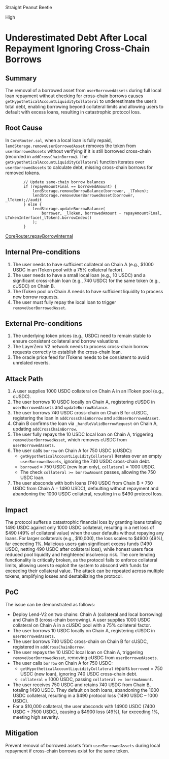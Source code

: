 Straight Peanut Beetle

High

# Underestimated Debt After Local Repayment Ignoring Cross-Chain Borrows

## Summary
The removal of a borrowed asset from `userBorrowedAssets` during full local loan repayment without checking for cross-chain borrows causes `getHypotheticalAccountLiquidityCollateral` to underestimate the user’s total debt, enabling borrowing beyond collateral limits and allowing users to default with excess loans, resulting in catastrophic protocol loss.

## Root Cause
In `CoreRouter.sol`, when a local loan is fully repaid, `lendStorage.removeUserBorrowedAsset` removes the token from `userBorrowedAssets` without verifying if it is still borrowed cross-chain (recorded in `addCrossChainBorrow`). The `getHypotheticalAccountLiquidityCollateral` function iterates over `userBorrowedAssets` to calculate debt, missing cross-chain borrows for removed tokens.

```solidity
        // Update same-chain borrow balances
        if (repayAmountFinal == borrowedAmount) {
            lendStorage.removeBorrowBalance(borrower, _lToken);
            lendStorage.removeUserBorrowedAsset(borrower, _lToken);//audit
        } else {
            lendStorage.updateBorrowBalance(
                borrower, _lToken, borrowedAmount - repayAmountFinal, LTokenInterface(_lToken).borrowIndex()
            );
        }
```
[CoreRouter.repayBorrowInternal](https://github.com/sherlock-audit/2025-05-lend-audit-contest/blob/713372a1ccd8090ead836ca6b1acf92e97de4679/Lend-V2/src/LayerZero/CoreRouter.sol#L459-L459)

## Internal Pre-conditions
1. The user needs to have sufficient collateral on Chain A (e.g., $1000 USDC in an lToken pool with a 75% collateral factor).
2. The user needs to have a small local loan (e.g., 10 USDC) and a significant cross-chain loan (e.g., 740 USDC) for the same token (e.g., cUSDC) on Chain B.
3. The lToken pool on Chain A needs to have sufficient liquidity to process new borrow requests.
4. The user must fully repay the local loan to trigger `removeUserBorrowedAsset`.

## External Pre-conditions
1. The underlying token prices (e.g., USDC) need to remain stable to ensure consistent collateral and borrow valuations.
2. The LayerZero V2 network needs to process cross-chain borrow requests correctly to establish the cross-chain loan.
3. The oracle price feed for lTokens needs to be consistent to avoid unrelated reverts.

## Attack Path
1. A user supplies 1000 USDC collateral on Chain A in an lToken pool (e.g., cUSDC).
2. The user borrows 10 USDC locally on Chain A, registering cUSDC in `userBorrowedAssets` and `updateBorrowBalance`.
3. The user borrows 740 USDC cross-chain on Chain B for cUSDC, registering the loan in `addCrossChainBorrow` and `addUserBorrowedAsset`.
4. Chain B confirms the loan via `_handleValidBorrowRequest` on Chain A, updating `addCrossChainBorrow`.
5. The user fully repays the 10 USDC local loan on Chain A, triggering `removeUserBorrowedAsset`, which removes cUSDC from `userBorrowedAssets`.
6. The user calls `borrow` on Chain A for 750 USDC (cUSDC):
   - `getHypotheticalAccountLiquidityCollateral` iterates over an empty `userBorrowedAssets`, ignoring the 740 USDC cross-chain debt.
   - `borrowed` = 750 USDC (new loan only), `collateral` = 1000 USDC.
   - The check `collateral >= borrowAmount` passes, allowing the 750 USDC loan.
7. The user absconds with both loans (740 USDC from Chain B + 750 USDC from Chain A = 1490 USDC), defaulting without repayment and abandoning the 1000 USDC collateral, resulting in a $490 protocol loss.

## Impact
The protocol suffers a catastrophic financial loss by granting loans totaling 1490 USDC against only 1000 USDC collateral, resulting in a net loss of $490 (49% of collateral value) when the user defaults without repaying any loans. For larger collaterals (e.g., $10,000), the loss scales to $4900 (49%), far exceeding 1%. Malicious users gain significant excess funds (1490 USDC, netting 490 USDC after collateral loss), while honest users face reduced pool liquidity and heightened insolvency risk. The core lending functionality is critically broken, as the protocol fails to enforce collateral limits, allowing users to exploit the system to abscond with funds far exceeding their collateral value. The attack can be repeated across multiple tokens, amplifying losses and destabilizing the protocol.

## PoC
The issue can be demonstrated as follows:
- Deploy Lend-V2 on two chains: Chain A (collateral and local borrowing) and Chain B (cross-chain borrowing). A user supplies 1000 USDC collateral on Chain A in a cUSDC pool with a 75% collateral factor.
- The user borrows 10 USDC locally on Chain A, registering cUSDC in `userBorrowedAssets`.
- The user borrows 740 USDC cross-chain on Chain B for cUSDC, registered in `addCrossChainBorrow`.
- The user repays the 10 USDC local loan on Chain A, triggering `removeUserBorrowedAsset`, removing cUSDC from `userBorrowedAssets`.
- The user calls `borrow` on Chain A for 750 USDC:
  - `getHypotheticalAccountLiquidityCollateral` reports `borrowed` = 750 USDC (new loan), ignoring 740 USDC cross-chain debt.
  - `collateral` = 1000 USDC, passing `collateral >= borrowAmount`.
- The user receives 750 USDC and retains 740 USDC from Chain B, totaling 1490 USDC. They default on both loans, abandoning the 1000 USDC collateral, resulting in a $490 protocol loss (1490 USDC – 1000 USDC).
- For a $10,000 collateral, the user absconds with 14900 USDC (7400 USDC + 7500 USDC), causing a $4900 loss (49%), far exceeding 1%, meeting high severity.

## Mitigation
Prevent removal of borrowed assets from `userBorrowedAssets` during local repayment if cross-chain borrows exist for the same token. 